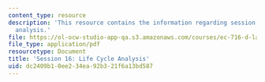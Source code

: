 ```yaml
---
content_type: resource
description: 'This resource contains the information regarding session 16: Life cycle
  analysis.'
file: https://ol-ocw-studio-app-qa.s3.amazonaws.com/courses/ec-716-d-lab-waste-fall-2015/dc2409b10ee234ea92b321f6a13bd587_MITEC_716F15_Session16.pdf
file_type: application/pdf
resourcetype: Document
title: 'Session 16: Life Cycle Analysis'
uid: dc2409b1-0ee2-34ea-92b3-21f6a13bd587
---
```


